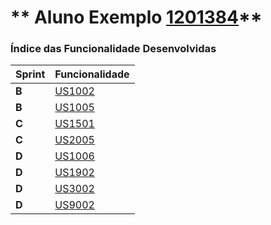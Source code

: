 ** Aluno Exemplo [1201384](./)** 
===============================


### Índice das Funcionalidade Desenvolvidas ###


| Sprint | Funcionalidade    |
|--------|-------------------|
| **B**  | [US1002](/US1002/) |
| **B**  | [US1005](/US1005/) |
| **C**  | [US1501](/US1501/) |
| **C**  | [US2005](/US2005/) |
| **D**  | [US1006](/US1006/) |
| **D**  | [US1902](/US1902/) |
| **D**  | [US3002](/US3002/) |
| **D**  | [US9002](/US9002/) |
